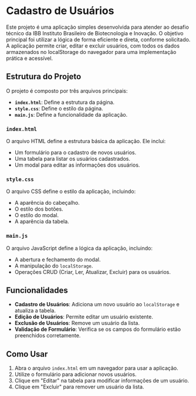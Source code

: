 # Cadastro de Usuários

Este projeto é uma aplicação simples desenvolvida para atender ao desafio técnico da IBB Instituto Brasileiro de Biotecnologia e Inovação. O objetivo principal foi utilizar a lógica de forma eficiente e direta, conforme solicitado. 
A aplicação permite criar, editar e excluir usuários, com todos os dados armazenados no localStorage do navegador para uma implementação prática e acessível.

## Estrutura do Projeto

O projeto é composto por três arquivos principais:

- **`index.html`**: Define a estrutura da página.
- **`style.css`**: Define o estilo da página.
- **`main.js`**: Define a funcionalidade da aplicação.

### `index.html`

O arquivo HTML define a estrutura básica da aplicação. Ele inclui:
- Um formulário para o cadastro de novos usuários.
- Uma tabela para listar os usuários cadastrados.
- Um modal para editar as informações dos usuários.

### `style.css`

O arquivo CSS define o estilo da aplicação, incluindo:
- A aparência do cabeçalho.
- O estilo dos botões.
- O estilo do modal.
- A aparência da tabela.

### `main.js`

O arquivo JavaScript define a lógica da aplicação, incluindo:
- A abertura e fechamento do modal.
- A manipulação do `localStorage`.
- Operações CRUD (Criar, Ler, Atualizar, Excluir) para os usuários.

## Funcionalidades

- **Cadastro de Usuários**: Adiciona um novo usuário ao `localStorage` e atualiza a tabela.
- **Edição de Usuários**: Permite editar um usuário existente.
- **Exclusão de Usuários**: Remove um usuário da lista.
- **Validação de Formulário**: Verifica se os campos do formulário estão preenchidos corretamente.

## Como Usar

1. Abra o arquivo `index.html` em um navegador para usar a aplicação.
2. Utilize o formulário para adicionar novos usuários.
3. Clique em "Editar" na tabela para modificar informações de um usuário.
4. Clique em "Excluir" para remover um usuário da lista.

